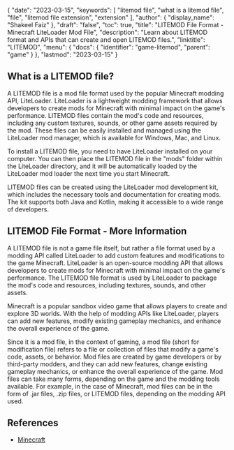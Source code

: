 {
  "date": "2023-03-15",
  "keywords": [
    "litemod file",
    "what is a litemod file",
    "file",
    "litemod file extension",
    "extension"
  ],
  "author": {
    "display_name": "Shakeel Faiz"
  },
  "draft": "false",
  "toc": true,
  "title": "LITEMOD File Format - Minecraft LiteLoader Mod File",
  "description": "Learn about LITEMOD format and APIs that can create and open LITEMOD files.",
  "linktitle": "LITEMOD",
  "menu": {
    "docs": {
      "identifier": "game-litemod",
      "parent": "game"
    }
  },
  "lastmod": "2023-03-15"
}

## What is a LITEMOD file?

A LITEMOD file is a mod file format used by the popular Minecraft modding API, LiteLoader. LiteLoader is a lightweight modding framework that allows developers to create mods for Minecraft with minimal impact on the game's performance. LITEMOD files contain the mod's code and resources, including any custom textures, sounds, or other game assets required by the mod. These files can be easily installed and managed using the LiteLoader mod manager, which is available for Windows, Mac, and Linux.

To install a LITEMOD file, you need to have LiteLoader installed on your computer. You can then place the LITEMOD file in the "mods" folder within the LiteLoader directory, and it will be automatically loaded by the LiteLoader mod loader the next time you start Minecraft.

LITEMOD files can be created using the LiteLoader mod development kit, which includes the necessary tools and documentation for creating mods. The kit supports both Java and Kotlin, making it accessible to a wide range of developers.

## LITEMOD File Format - More Information

A LITEMOD file is not a game file itself, but rather a file format used by a modding API called LiteLoader to add custom features and modifications to the game Minecraft. LiteLoader is an open-source modding API that allows developers to create mods for Minecraft with minimal impact on the game's performance. The LITEMOD file format is used by LiteLoader to package the mod's code and resources, including textures, sounds, and other assets.

Minecraft is a popular sandbox video game that allows players to create and explore 3D worlds. With the help of modding APIs like LiteLoader, players can add new features, modify existing gameplay mechanics, and enhance the overall experience of the game.

Since it is a mod file, in the context of gaming, a mod file (short for modification file) refers to a file or collection of files that modify a game's code, assets, or behavior. Mod files are created by game developers or by third-party modders, and they can add new features, change existing gameplay mechanics, or enhance the overall experience of the game. Mod files can take many forms, depending on the game and the modding tools available. For example, in the case of Minecraft, mod files can be in the form of .jar files, .zip files, or LITEMOD files, depending on the modding API used.

## References
* [Minecraft](https://en.wikipedia.org/wiki/Minecraft)
